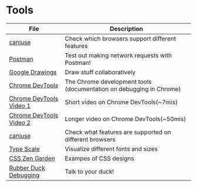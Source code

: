 # Tools

| File                                                                         | Description                                                         |
| ---------------------------------------------------------------------------- | ------------------------------------------------------------------- |
| [caniuse](https://caniuse.com/)                                              | Check which browsers support different features                     |
| [Postman](https://www.getpostman.com/)                                       | Test out making network requests with Postman!                      |
| [Google Drawings](https://docs.google.com/drawings/)                         | Draw stuff collaboratively                                          |
| [Chrome DevTools](https://developers.google.com/web/tools/chrome-devtools)   | The Chrome development tools (documentation on debugging in Chrome) |
| [Chrome DevTools Video 1](https://www.youtube.com/watch?v=H0XScE08hy8)       | Short video on Chrome DevTools(~7mis)                               |
| [Chrome DevTools Video 2](https://www.youtube.com/watch?v=x4q86IjJFag)       | Longer video on Chrome DevTools(~50mis)                             |
| [caniuse](https://caniuse.com/)                                              | Check what features are supported on different browsers             |
| [Type Scale](https://type-scale.com/)                                        | Visualize different fonts and sizes                                 |
| [CSS Zen Garden](http://www.csszengarden.com/)                               | Exampes of CSS designs                                              |
| [Rubber Duck Debugging](https://en.wikipedia.org/wiki/Rubber_duck_debugging) | Talk to your duck!                                                  |
